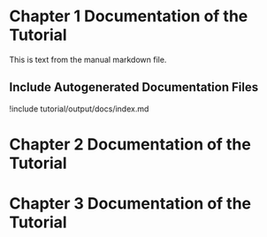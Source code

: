 # Chapter 1 Documentation of the Tutorial

This is text from the manual markdown file.

## Include Autogenerated Documentation Files

!include tutorial/output/docs/index.md
# Chapter 2 Documentation of the Tutorial
# Chapter 3 Documentation of the Tutorial
